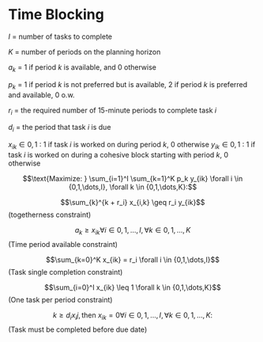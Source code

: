 # Time Blocking
$I$ = number of tasks to complete

$K$ = number of periods on the planning horizon

$a_k$ = 1 if period $k$ is available, and 0 otherwise

$p_k$ = 1 if period $k$ is not preferred but is available, 2 if period $k$ is preferred and available, 0 o.w. 

$r_i$ = the required number of 15-minute periods to complete task $i$

$d_i$ = the period that task $i$ is due

$x_{ik} \in {0,1}$ : 1 if task $i$ is worked on during period $k$, 0 otherwise
$y_{ik} \in {0,1}$ : 1 if task $i$ is worked on during a cohesive block starting with period $k$, 0 otherwise

$$\text{Maximize: } \sum_{i=1}^I \sum_{k=1}^K p_k y_{ik} \forall i \in {0,1,\dots,I}, \forall k \in {0,1,\dots,K}:$$



$$\sum_{k}^{k + r_i} x_{i,k} \geq r_i y_{ik}$$ (togetherness constraint)

$$ a_k \geq x_{ik} \forall i \in {0,1,\dots,I}, \forall k \in {0,1,\dots,K}$$ (Time period available constraint)

$$\sum_{k=0}^K x_{ik} = r_i \forall i \in {0,1,\dots,I}$$ (Task single completion constraint)

$$\sum_{i=0}^I x_{ik} \leq 1 \forall k \in {0,1,\dots,K}$$ (One task per period constraint)

$$k \geq d_i x_ij, \text{then } x_{ik} = 0 \forall i \in {0,1,\dots,I}, \forall k \in {0,1,\dots,K}:$$ (Task must be completed before due date)

